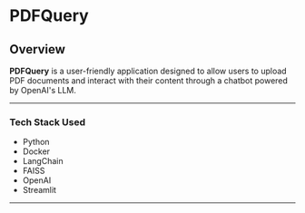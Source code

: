 # PDFQuery

## Overview
**PDFQuery** is a user-friendly application designed to allow users to upload PDF documents and interact with their content through a chatbot powered by OpenAI's LLM.

---

### Tech Stack Used
- Python
- Docker
- LangChain
- FAISS
- OpenAI
- Streamlit

---